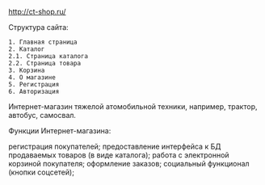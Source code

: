 http://ct-shop.ru/

Cтруктура сайта:

    1. Главная страница
    2. Каталог
    2.1. Страница каталога
    2.2. Страница товара
    3. Корзина
    4. О магазине
    5. Регистрация
    6. Авторизация

Интернет-магазин тяжелой атомобильной техники, например, трактор, автобус, самосвал.

Функции Интернет-магазина:

   регистрация покупателей;
   предоставление интерфейса к БД продаваемых товаров (в виде каталога);
   работа с электронной корзиной покупателя;
   оформление заказов;
   социальный функционал (кнопки соцсетей);

